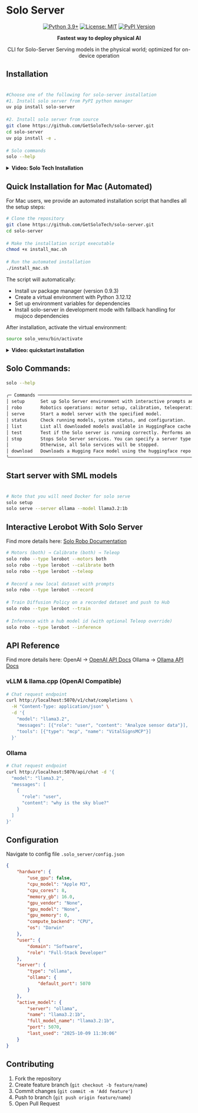 # Solo Server

<div align="center">

[![Python 3.9+](https://img.shields.io/badge/Python-3.9%2B-blue.svg)](https://www.python.org/downloads/)
[![License: MIT](https://img.shields.io/pypi/l/solo-server)](https://opensource.org/licenses/MIT)
[![PyPI Version](https://img.shields.io/pypi/v/solo-server)](https://pypi.org/project/solo-server/)

**Fastest way to deploy physical AI**

CLI for Solo-Server
Serving models in the physical world; optimized for on-device operation

</div>

## Installation

```bash

#Choose one of the following for solo-server installation
#1. Install solo server from PyPI python manager
uv pip install solo-server

#2. Install solo server from source
git clone https://github.com/GetSoloTech/solo-server.git
cd solo-server
uv pip install -e .

# Solo commands
solo --help

```

<details>
<summary><strong>Video: Solo Tech Installation</strong></summary>

[![Video: Solo Tech Installation](media/SoloTechInstallThumbnail.png)](https://youtu.be/x2pVuYr08vk)

</details>

## Quick Installation for Mac (Automated)

For Mac users, we provide an automated installation script that handles all the setup steps:

```bash
# Clone the repository
git clone https://github.com/GetSoloTech/solo-server.git
cd solo-server

# Make the installation script executable
chmod +x install_mac.sh

# Run the automated installation
./install_mac.sh
```

The script will automatically:
- Install uv package manager (version 0.9.3)
- Create a virtual environment with Python 3.12.12
- Set up environment variables for dependencies
- Install solo-server in development mode with fallback handling for mujoco dependencies

After installation, activate the virtual environment:
```bash
source solo_venv/bin/activate
```

<details>
<summary><strong>Video: quickstart installation</strong></summary>

[![Video: Mac Quickstart Installation](media/MacQuickInstallThumbnail.png)](https://youtu.be/bGjaIfKvyAA)

</details>

## Solo Commands:

```bash
solo --help
                                                                                                           
╭─ Commands ──────────────────────────────────────────────────────────────────────────────────────────────────────────────────────────────────────────────────────────────────────────────────────────────────────────╮
│ setup      Set up Solo Server environment with interactive prompts and saves configuration to config.json.                                                                                                          │
│ robo       Robotics operations: motor setup, calibration, teleoperation, data recording, training, and inference                                                                                                    │
│ serve      Start a model server with the specified model.                                                                                                                                                           │
│ status     Check running models, system status, and configuration.                                                                                                                                                  │
│ list       List all downloaded models available in HuggingFace cache and Ollama.                                                                                                                                    │
│ test       Test if the Solo server is running correctly. Performs an inference test to verify server functionality.                                                                                                 │
│ stop       Stops Solo Server services. You can specify a server type with 'ollama', 'vllm', or 'llama.cpp'                                                                                                          │
│            Otherwise, all Solo services will be stopped.                                                                                                                                                            │
│ download   Downloads a Hugging Face model using the huggingface repo id.                                                                                                                                            │
╰─────────────────────────────────────────────────────────────────────────────────────────────────────────────────────────────────────────────────────────────────────────────────────────────────────────────────────╯

```
## Start server with SML models

```bash

# Note that you will need Docker for solo serve
solo setup
solo serve --server ollama --model llama3.2:1b
```

## Interactive Lerobot With Solo Server
Find more details here: [Solo Robo Documentation](solo_server/commands/robots/lerobot/README.md) 

```bash
# Motors (both) → Calibrate (both) → Teleop
solo robo --type lerobot --motors both
solo robo --type lerobot --calibrate both
solo robo --type lerobot --teleop

# Record a new local dataset with prompts
solo robo --type lerobot --record

# Train Diffusion Policy on a recorded dataset and push to Hub
solo robo --type lerobot --train

# Inference with a hub model id (with optional Teleop override)
solo robo --type lerobot --inference
```

## API Reference
Find more details here: OpenAI -> [OpenAI API Docs](https://platform.openai.com/docs/api-reference/introduction) Ollama -> [Ollama API Docs](https://docs.ollama.com/api)

### vLLM & llama.cpp (OpenAI Compatible)

```bash
# Chat request endpoint
curl http://localhost:5070/v1/chat/completions \
  -H "Content-Type: application/json" \
  -d '{
    "model": "llama3.2",
    "messages": [{"role": "user", "content": "Analyze sensor data"}],
    "tools": [{"type": "mcp", "name": "VitalSignsMCP"}]
  }'
```

### Ollama
```bash
# Chat request endpoint
curl http://localhost:5070/api/chat -d '{
  "model": "llama3.2",
  "messages": [
    {
      "role": "user",
      "content": "why is the sky blue?"
    }
  ]
}'
```

## Configuration
Navigate to config file
`.solo_server/config.json` 

```json
{
    "hardware": {
        "use_gpu": false,
        "cpu_model": "Apple M3",
        "cpu_cores": 8,
        "memory_gb": 16.0,
        "gpu_vendor": "None",
        "gpu_model": "None",
        "gpu_memory": 0,
        "compute_backend": "CPU",
        "os": "Darwin"
    },
    "user": {
        "domain": "Software",
        "role": "Full-Stack Developer"
    },
    "server": {
        "type": "ollama",
        "ollama": {
            "default_port": 5070
        }
    },
    "active_model": {
        "server": "ollama",
        "name": "llama3.2:1b",
        "full_model_name": "llama3.2:1b",
        "port": 5070,
        "last_used": "2025-10-09 11:30:06"
    }
}
```

## Contributing

1. Fork the repository
2. Create feature branch (`git checkout -b feature/name`)
3. Commit changes (`git commit -m 'Add feature'`)
4. Push to branch (`git push origin feature/name`)
5. Open Pull Request 